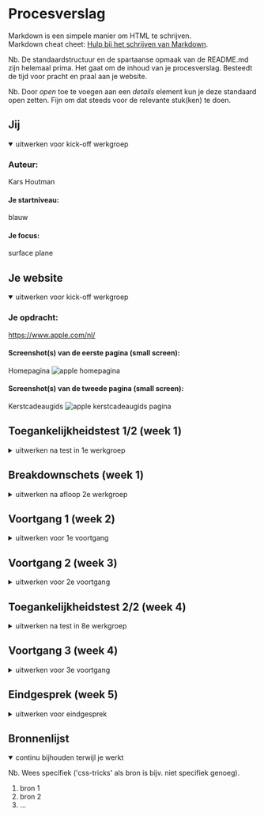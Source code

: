 # Procesverslag
Markdown is een simpele manier om HTML te schrijven.  
Markdown cheat cheet: [Hulp bij het schrijven van Markdown](https://github.com/adam-p/markdown-here/wiki/Markdown-Cheatsheet).

Nb. De standaardstructuur en de spartaanse opmaak van de README.md zijn helemaal prima. Het gaat om de inhoud van je procesverslag. Besteedt de tijd voor pracht en praal aan je website.

Nb. Door *open* toe te voegen aan een *details* element kun je deze standaard open zetten. Fijn om dat steeds voor de relevante stuk(ken) te doen.





## Jij

<details open>
  <summary>uitwerken voor kick-off werkgroep</summary>

  ### Auteur:
  Kars Houtman

  #### Je startniveau:
  blauw

  #### Je focus:
  surface plane
 
</details>





## Je website

<details open>
  <summary>uitwerken voor kick-off werkgroep</summary>

  ### Je opdracht:
  https://www.apple.com/nl/

  #### Screenshot(s) van de eerste pagina (small screen): 
  Homepagina
  <img src="readme-images/www.apple.com_nl_.png" width="375px" alt="apple homepagina">

  #### Screenshot(s) van de tweede pagina (small screen):
  Kerstcadeaugids 
  <img src="readme-images/www.apple.com_nl_shop_gifts.png" width="375px" alt="apple kerstcadeaugids pagina">
 
</details>



## Toegankelijkheidstest 1/2 (week 1)

<details>
  <summary>uitwerken na test in 1e werkgroep</summary>

  ### Bevindingen
  Lijst met je bevindingen die in de test naar voren kwamen:

  #### Screenreader
  De titels in de screenreaderlijst zijn anders dan wat er op de website staat. Dus bijvoorbeeld: als er een list-item op de website staat als "Nieuw" staat er in de screenreaderlijst een soort van acacadabra. De linklijst is wat chaotisch ingedeeld. Dus de volgorde van de lijst is niet logisch ingedeeld. Door de headings navigeren werkt wel goed. 


  #### Muis en Toetsenbord 
  Met Tab kan je de bovenste interactieve elementen gebruiken maar daarna schiet hij al snel naar beneden. Daarnaast wordt er niet verteld hoe je moet terugtabben door je screenreader. 


  #### Motoriek (shocks, elastiekjes)
  Met elastiekjes om je vingers of een ballon in je ene hand ter afleiding is volgens mij elke website lastiger te bedienen. Op een telefoon valt het nog wel mee hoe moeilijk het is om de website te bedienen met elastiekjes om je vingers omdat het scherm niet zo heel groot is. 


  #### Visueel (brillen, contrast, kleurenblind, dark/light). 
  De website ziet er prima uit in elke stand, blur, zwart-wit etc.

</details>



## Breakdownschets (week 1)

<details>
  <summary>uitwerken na afloop 2e werkgroep</summary>

  ### de hele pagina: 
  <img src="readme-images/dummy-plaatje.jpg" width="375px" alt="breakdown van de hele pagina">

  ### dynamisch deel (bijv menu): 
  <img src="readme-images/dummy-plaatje.jpg" width="375px" alt="breakdown van een dynamisch deel">

  ### wellicht nog een dynamisch deel (bijv filter): 
  <img src="readme-images/dummy-plaatje.jpg" width="375px" alt="breakdown van nog een dynamisch deel">

</details>





## Voortgang 1 (week 2)

<details>
  <summary>uitwerken voor 1e voortgang</summary>

  ### Stand van zaken
  Ik vind code schrijven best lastig. Ook bij de vakken internetstandaarden en inleiding programmeren duurde het lang totdat ik iets had staan waar blij mee was. De eerste lessen van dit vak vind ik wel interessant, maar ook veel. Ik merk dat ik een beetje moeite heb met alles bijbenen. De eerste regels HTML en CSS staan voor 1 pagina. Duurt langgggg.. Maar goed. Ik geloof dat we er moeten komen.


  ### Agenda voor meeting
  samen met je groepje opstellen

  | Tico                       | Naomi                  | Brett                            | Kars                                   |
  | ---                        | ---                    | ---                              | ---                                    |
  | Basis HTML checken.        | HTML doorlopen en      | Ik wil mijn site doornemen       | Staat mijn mappenstructuur goed?       |
  |                            | verbeteren waar nodig. | en even de elementen langslopen  | En ik zou graag mijn eerste HTML (CSS) |
  |                            |                        | voor mijn breakdownschets.       | willen doorlopen.                      |


  ### Verslag van meeting
  hier na afloop snel de uitkomsten van de meeting vastleggen

  - De structuur en het overzicht moet ik flink verbeteren. Zo moet ik een body aanmaken met een header, nav, ul. En een main en footer. Daarbij moet ik meer overzicht brengen in mijn CSS bestand door aantekeningen te maken. 
  - Ook was ik begonnen met classes. Om dit te verwijderen moest ik in de CSS de elementen anders aanspreken. Bijvoorbeeld door section > ul > li te typen. 
  - In de CSS moest ik ook voor de gehele website een margin en padding van 0 meegeven. Op die manier kon ik het menu en andere elementen helemaal full-screen maken. 
  - Om het doorklikmenu naast elkaar te krijgen moest ik flexbox gebruiken met width 100% en overflow scroll. 

</details>





## Voortgang 2 (week 3)

<details>
  <summary>uitwerken voor 2e voortgang</summary>

  ### Stand van zaken
  Ik ben nog steeds bezig met de eerste pagina van mijn website. Ik denk dat er nu echt vaart achter moet en ik moet even inventariseren wat ik wil/moet doen voor een voldoende.


  ### Agenda voor meeting
  samen met je groepje opstellen

  | Tico                 | Naomi                      | Brett                                    | Kars                                   |
  | ---                  | ---                        | ---                                      | ---                                    |
  | Ik wil HTML en CSS   | Ik wil vragen wat te       | Ik wil kijken naar de grid op mijn       | Ik wil kijken naar mijn code           |
  | doorlopen.           | doen voor een voldoende.   | homepagina want daar kom ik even         | en bespreken waar ik sta. (Hoe ver     |
  |                      |                            | niet uit.                                | ben ik, wat staat me nog te wachten.)  |


  ### Verslag van meeting
  hier na afloop snel de uitkomsten van de meeting vastleggen

  - De indeling van de elementen van de blokken waar de producten in staan moet anders. Na de meeting is het gelukt om het goed vorm te geven. 
  - We hebben het beoordelingsformulier doorgenomen en besproken waar we allemaal op moeten letten. 


</details>





## Toegankelijkheidstest 2/2 (week 4)

<details>
  <summary>uitwerken na test in 8e werkgroep</summary>

  ### Bevindingen
  Lijst met je bevindingen die in de test naar voren kwamen (geef ook aan wat er verbeterd is):

  #### Screenreader
  Alle elementen op de website worden opzich wel goed voorgelezen door de screenreader maar als je Tab gebruikt skipt hij wel een paar elementen. Bijvoorbeeld de h1, h2 en bovenste afbeelding. Hij gaat gelijk naar de nav. Ook daarna skipt de screenreader de h3, h4 en p. 

  Het probleem ontstond doordat het voorlezen op "linkjes" stond, niet op "headings". Als je ctrl + option + U indrukt kan je kiezen welke soort elementen je wilt laten voorlezen. 

  Ook hoor je twee keer dezelfde naam als je op een list-item komt. Dat komt omdat in de list-items een afbeelding en een p staat met dezelfde naam. De afbeeldingen hebben dezelfde alt-tekst als de p's. Om het op te lossen ga ik de alt-tekst weghalen. 


  #### Muis en Toetsenbord 
  Ik heb nog niet heel veel buttons of states om te testen. Maar wat wel werkte waren de list-items in het doorklikmenu. Als het zou werken zou je dus kunnen navigeren naar "nieuw" "gepersonaliseerde cadeaus's" en "zo gekozen". 


  #### Motoriek (shocks, elastiekjes)
  Hier korte omschrijving (met indien nodig afbeeldingen)

  Hier een omschrijving van hoe het opgelost kan worden (met indien nodig afbeeldingen)


  #### Visueel (brillen, contrast, kleurenblind, dark/light). 
  Hier korte omschrijving (met indien nodig afbeeldingen)

  Hier een omschrijving van hoe het opgelost kan worden (met indien nodig afbeeldingen)

</details>





## Voortgang 3 (week 4)

<details>
  <summary>uitwerken voor 3e voortgang</summary>

  ### Stand van zaken
  Ik ben blij en trots dat dat sommige dingen lukken. Wat ik wel merk is dat het heel lang duurt voordat ik iets aan de praat heb gekregen en dat ik er heel veel tijd in moet steken. Door drukke weekenden is het snel voorbij gegaan. 


  ### Agenda voor meeting
  samen met je groepje opstellen

  | Tico                        | Naomi                        | Brett                   | Kars                         |
  | ---                         | ---                          | ---                     | ---                          |
  | dit bespreken               | en dit                       | en ik dit               | en dan ik dat                |
  | en dat ook nog              | dit als er tijd is           | nog een punt            | dit wil ik zeker             |
  | ...                         | ...                          | ...                     | ...                          |


  ### Verslag van meeting
  hier na afloop snel de uitkomsten van de meeting vastleggen

  - punt 1
  - punt 2
  - nog een punt
  - ...

</details>





## Eindgesprek (week 5)

<details>
  <summary>uitwerken voor eindgesprek</summary>

  ### Je uitkomst - karakteristiek screenshots:
  <img src="readme-images/dummy-plaatje.jpg" width="375px" alt="uitomst opdracht 1">


  ### Dit ging goed/Heb ik geleerd: 
  Korte omschrijving met plaatjes

  <img src="readme-images/dummy-plaatje.jpg" width="375px" alt="top">


  ### Dit was lastig/Is niet gelukt:
  Korte omschrijving met plaatjes

  <img src="readme-images/dummy-plaatje.jpg" width="375px" alt="bummer">
</details>





## Bronnenlijst

<details open>
  <summary>continu bijhouden terwijl je werkt</summary>

  Nb. Wees specifiek ('css-tricks' als bron is bijv. niet specifiek genoeg).

  1. bron 1
  2. bron 2
  3. ...

</details>
